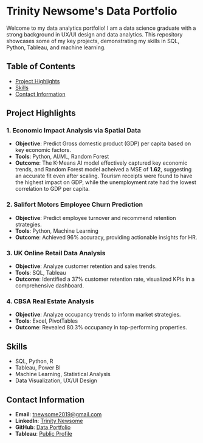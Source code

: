 # Trinity Newsome's Data Portfolio

Welcome to my data analytics portfolio! I am a data science graduate with a strong background in UX/UI design and data analytics. This repository showcases some of my key projects, demonstrating my skills in SQL, Python, Tableau, and machine learning.

## Table of Contents
- [Project Highlights](#project-highlights)
- [Skills](#skills)
- [Contact Information](#contact-information)

## Project Highlights

### 1. Economic Impact Analysis via Spatial Data
- **Objective**: Predict Gross domestic product (GDP) per capita based on key economic factors.
- **Tools**: Python, AI/ML, Random Forest
- **Outcome**: The K-Means AI model effectively captured key economic trends, and Random Forest model acheived a MSE of **1.62**, suggesting an accurate fit even after scaling. Tourism receipts were found to have the highest impact on GDP, while the unemployment rate had the lowest correlation to GDP per capita. 

### 2. Salifort Motors Employee Churn Prediction
- **Objective**: Predict employee turnover and recommend retention strategies.
- **Tools**: Python, Machine Learning
- **Outcome**: Achieved 96% accuracy, providing actionable insights for HR.

### 3. UK Online Retail Data Analysis
- **Objective**: Analyze customer retention and sales trends.
- **Tools**: SQL, Tableau
- **Outcome**: Identified a 37% customer retention rate, visualized KPIs in a comprehensive dashboard.

### 4. CBSA Real Estate Analysis
- **Objective**: Analyze occupancy trends to inform market strategies.
- **Tools**: Excel, PivotTables
- **Outcome**: Revealed 80.3% occupancy in top-performing properties.

## Skills
- SQL, Python, R
- Tableau, Power BI
- Machine Learning, Statistical Analysis
- Data Visualization, UX/UI Design

## Contact Information
- **Email**: tnewsome2019@gmail.com
- **LinkedIn**: [Trinity Newsome](https://www.linkedin.com/in/trinity-newsome)
- **GitHub**: [Data Portfolio](https://github.com/tnewsome2019/Data-Portfolio)
- **Tableau**: [Public Profile](https://public.tableau.com/app/profile/trinity3258)
